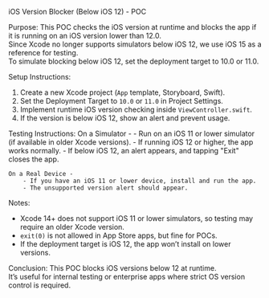 iOS Version Blocker (Below iOS 12) - POC

Purpose:
This POC checks the iOS version at runtime and blocks the app if it is running on an iOS version lower than 12.0.  
Since Xcode no longer supports simulators below iOS 12, we use iOS 15 as a reference for testing.  
To simulate blocking below iOS 12, set the deployment target to 10.0 or 11.0.

Setup Instructions:
1. Create a new Xcode project (`App` template, Storyboard, Swift).  
2. Set the Deployment Target to `10.0` or `11.0` in Project Settings.  
3. Implement runtime iOS version checking inside `ViewController.swift`.  
4. If the version is below iOS 12, show an alert and prevent usage.  

Testing Instructions:
    On a Simulator -
        - Run on an iOS 11 or lower simulator (if available in older Xcode versions).
        - If running iOS 12 or higher, the app works normally.
        - If below iOS 12, an alert appears, and tapping "Exit" closes the app.

    On a Real Device -
        - If you have an iOS 11 or lower device, install and run the app.
        - The unsupported version alert should appear.

Notes:
- Xcode 14+ does not support iOS 11 or lower simulators, so testing may require an older Xcode version.
- `exit(0)` is not allowed in App Store apps, but fine for POCs.
- If the deployment target is iOS 12, the app won’t install on lower versions.

Conclusion:
This POC blocks iOS versions below 12 at runtime.  
It’s useful for internal testing or enterprise apps where strict OS version control is required.
